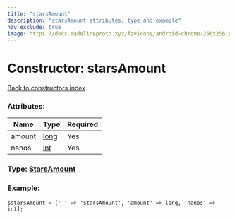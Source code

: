 ```yaml
---
title: "starsAmount"
description: "starsAmount attributes, type and example"
nav_exclude: true
image: https://docs.madelineproto.xyz/favicons/android-chrome-256x256.png
---
```

# Constructor: starsAmount  
[Back to constructors index](/API_docs/constructors/index.html)



### Attributes:

| Name     |    Type       | Required |
|----------|---------------|----------|
|amount|[long](/API_docs/types/long.html) | Yes|
|nanos|[int](/API_docs/types/int.html) | Yes|



### Type: [StarsAmount](/API_docs/types/StarsAmount.html)


### Example:

```
$starsAmount = ['_' => 'starsAmount', 'amount' => long, 'nanos' => int];
```  
